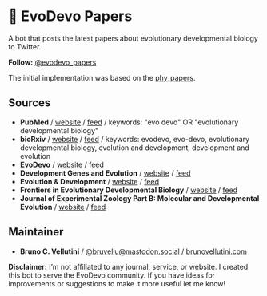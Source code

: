 # :bookmark_tabs: EvoDevo Papers

A bot that posts the latest papers about evolutionary developmental biology to Twitter.

**Follow:** [@evodevo_papers](https://twitter.com/evodevo_papers)

The initial implementation was based on the [phy_papers](https://github.com/roblanf/phypapers).

## Sources

- **PubMed** / [website](https://pubmed.ncbi.nlm.nih.gov/) / [feed](http://www.ncbi.nlm.nih.gov/entrez/eutils/erss.cgi?rss_guid=1BkdSGR7C2ZfUX8uF1iLxLu_FmeD43McnZfu-WWUWa2ZXtAobE) / keywords: "evo devo" OR "evolutionary developmental biology"
- **bioRxiv** / [website](https://www.biorxiv.org/alertsrss) / [feed](http://connect.biorxiv.org/biorxiv_xml.php?subject=all) / keywords: evodevo, evo-devo, evolutionary developmental biology, evolution and development, development and evolution
- **EvoDevo** / [website](https://evodevojournal.biomedcentral.com/) / [feed](https://evodevojournal.biomedcentral.com/articles/most-recent/rss.xml)
- **Development Genes and Evolution** / [website](https://www.springer.com/journal/427) / [feed](https://link.springer.com/search.rss?facet-content-type=Article&facet-journal-id=427&channel-name=Development+Genes+and+Evolution)
- **Evolution & Development** / [website](https://onlinelibrary.wiley.com/journal/1525142x) / [feed](https://onlinelibrary.wiley.com/feed/1525142x/most-recent)
- **Frontiers in Evolutionary Developmental Biology** / [website](https://www.frontiersin.org/journals/all/sections/evolutionary-developmental-biology) / [feed](https://journal.frontiersin.org/journal/all/section/evolutionary-developmental-biology/rss)
- **Journal of Experimental Zoology Part B: Molecular and Developmental Evolution** / [website](https://onlinelibrary.wiley.com/journal/15525015) / [feed](https://onlinelibrary.wiley.com/feed/15525015/most-recent)

## Maintainer

- **Bruno C. Vellutini** / [@bruvellu@mastodon.social](https://mastodon.social/@bruvellu) / [brunovellutini.com](https://brunovellutini.com/)

**Disclaimer:** I’m not affiliated to any journal, service, or website. I created this bot to serve the EvoDevo community. If you have ideas for improvements or suggestions to make it more useful let me know!
